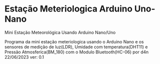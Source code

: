 # Estação Meteriologica Arduino Uno-Nano
Mini Estação Meteorológica Usando Arduino Nano/Uno

Programa da mini estação meteriologica usando o Arduino Nano e os sensores de medição de luz(LDR), Umidade com temperatura(DHT11) e Pressão Atmosferica(BM_180) com o Modulo Bluetooth(HC-06) por d4n 22/06/2023 ver: 0.1
